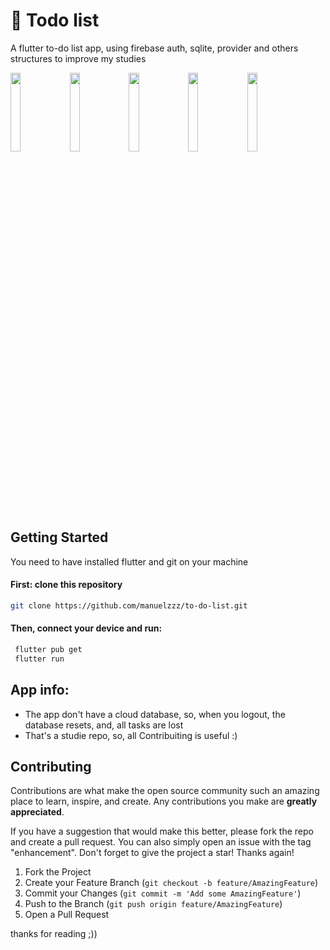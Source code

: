 # 📄 Todo list

A flutter to-do list app, using firebase auth, sqlite, provider and others structures to improve my studies

<img src="https://user-images.githubusercontent.com/89389164/227289561-e821b692-4ab7-42cc-aaaf-ccd360c3597f.png" width="18%"> <img src="https://user-images.githubusercontent.com/89389164/227289644-9e93c251-5121-42cf-93f6-d3ad6b08e7b4.png" width="18%"> <img src="https://user-images.githubusercontent.com/89389164/227294100-54704c67-2feb-4edb-b059-ae90a17fd575.png" width="18%"> <img src="https://user-images.githubusercontent.com/89389164/227295037-e82243d8-7e3b-4afb-bea1-bc66f7dbfc19.png" width="18%">
<img src="https://user-images.githubusercontent.com/89389164/227295700-52c642b1-20d3-4fc0-987f-c69cfedfab5a.png" width="18%">

## Getting Started

You need to have installed flutter and git on your machine
  #### First: clone this repository

  ```sh
  git clone https://github.com/manuelzzz/to-do-list.git
  ```

  #### Then, connect your device and run:
  ```sh
   flutter pub get
   flutter run
  ```

## App info:
- The app don't have a cloud database, so, when you logout, the database resets, and, all tasks are lost
- That's a studie repo, so, all Contribuiting is useful :)

## Contributing

Contributions are what make the open source community such an amazing place to learn, inspire, and create. Any contributions you make are **greatly appreciated**.

If you have a suggestion that would make this better, please fork the repo and create a pull request. You can also simply open an issue with the tag "enhancement".
Don't forget to give the project a star! Thanks again!

1. Fork the Project
2. Create your Feature Branch (`git checkout -b feature/AmazingFeature`)
3. Commit your Changes (`git commit -m 'Add some AmazingFeature'`)
4. Push to the Branch (`git push origin feature/AmazingFeature`)
5. Open a Pull Request

thanks for reading ;))
